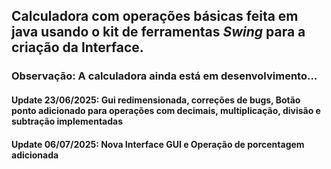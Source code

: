 ## Calculadora com operações básicas feita em java usando o kit de ferramentas *Swing* para a criação da Interface.

### Observação: A calculadora ainda está em desenvolvimento...


#### Update 23/06/2025: Gui redimensionada, correções de bugs, Botão ponto adicionado para operações com decimais, multiplicação, divisão e subtração implementadas

#### Update 06/07/2025: Nova Interface GUI e Operação de porcentagem adicionada


